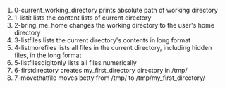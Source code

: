 1. 0-current_working_directory prints absolute path of working directory
2. 1-listit lists the content lists of current directory
3. 2-bring_me_home changes the working directory to the user's home directory
4. 3-listfiles lists the current directory's contents in long format
5. 4-listmorefiles lists all files in the current directory, including hidden files, in the long format
6. 5-listfilesdigitonly lists all files numerically
7. 6-firstdirectory creates my_first_directory directory in /tmp/
8. 7-movethatfile moves betty from /tmp/ to /tmp/my_first_directory/

